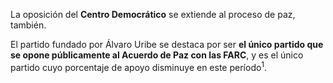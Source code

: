 La oposición del **Centro Democrático** se extiende al proceso de paz, también.

El partido fundado por Álvaro Uribe se destaca por ser **el único partido que se opone públicamente al Acuerdo de Paz con las FARC**, y <span id="guerra">es el único partido cuyo porcentaje de apoyo disminuye</span> en este período<sup>1</sup>.
<!--stackedit_data:
eyJoaXN0b3J5IjpbLTE4MjQwMDQyNjVdfQ==
-->